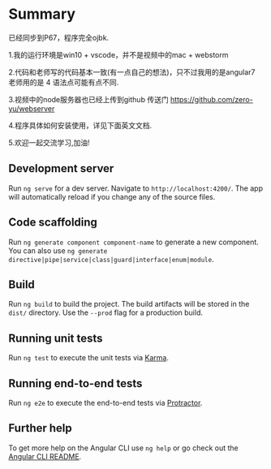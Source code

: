 # Summary

已经同步到P67，程序完全ojbk.

1.我的运行环境是win10 + vscode，并不是视频中的mac + webstorm

2.代码和老师写的代码基本一致(有一点自己的想法)，只不过我用的是angular7 老师用的是 4 语法点可能有点不同.

3.视频中的node服务器也已经上传到github 传送门 https://github.com/zero-yu/webserver

4.程序具体如何安装使用，详见下面英文文档.

5.欢迎一起交流学习,加油!

## Development server

Run `ng serve` for a dev server. Navigate to `http://localhost:4200/`. The app will automatically reload if you change any of the source files.

## Code scaffolding

Run `ng generate component component-name` to generate a new component. You can also use `ng generate directive|pipe|service|class|guard|interface|enum|module`.

## Build

Run `ng build` to build the project. The build artifacts will be stored in the `dist/` directory. Use the `--prod` flag for a production build.

## Running unit tests

Run `ng test` to execute the unit tests via [Karma](https://karma-runner.github.io).

## Running end-to-end tests

Run `ng e2e` to execute the end-to-end tests via [Protractor](http://www.protractortest.org/).

## Further help

To get more help on the Angular CLI use `ng help` or go check out the [Angular CLI README](https://github.com/angular/angular-cli/blob/master/README.md).
